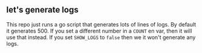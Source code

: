 ## let's generate logs

This repo just runs a go script that generates lots of lines of logs. By default it generates 500. If you set a different number in a `COUNT` en var, then it will use that instead. If you set `SHOW_LOGS` to `false` then we it won't generate any logs.
